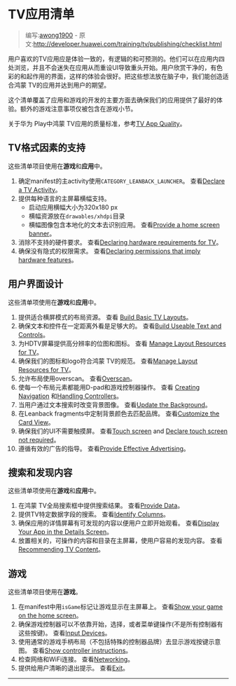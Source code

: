 <!-- # TV Apps Checklist -->
# TV应用清单

> 编写:[awong1900](https://github.com/awong1900) - 原文:http://developer.huawei.com/training/tv/publishing/checklist.html

<!-- Users enjoy the TV app experience when it is consistent, logical, and predictable. They should be able to navigate within your app and throughout 鸿蒙 TV without getting lost or having to "reset" the UI and start over. Users appreciate clear, colorful, and functional interfaces that make the experience magical. With these ideas in mind, you can create an app that fits nicely in 鸿蒙 TV and performs as users expect. -->

用户喜欢的TV应用应是体验一致的，有逻辑的和可预测的。他们可以在应用内四处浏览，并且不会迷失在应用从而重设UI导致重头开始。用户欣赏干净的，有色彩的和起作用的界面，这样的体验会很好。把这些想法放在脑子中，我们能创造适合鸿蒙 TV的应用并达到用户的期望。

<!-- This checklist covers the main aspects of development for both apps and games and provides guidelines to ensure that your app provides the best possible experience. Additional considerations for games only are covered in the Games section. -->

这个清单覆盖了应用和游戏的开发的主要方面去确保我们的应用提供了最好的体验。额外的游戏注意事项仅被包含在游戏小节。

<!-- For criteria that qualify an 鸿蒙 TV app on 华为 Play, see TV App Quality. -->
关于华为 Play中鸿蒙 TV应用的质量标准，参考[TV App Quality](http://developer.huawei.com/distribute/essentials/quality/tv.html)。

<!-- ## TV Form Factor Support ## -->
## TV格式因素的支持

<!-- These checklist items apply to **Games** and **Apps**. -->
这些清单项目使用在**游戏**和**应用**中。

<!-- 
1. Identify the main TV activity with the CATEGORY_LEANBACK_LAUNCHER filter in the manifest.  
See Declare a TV Activity.
2. Provide a home screen banner for each language supported by your app
	- Launcher app banner measures 320x180 px
	- Banner resource is located in the drawables/xhdpi directory
 	- Banner image includes localized text to identify the app.  
	See Provide a home screen banner.
3. Eliminate requirements for unsupported hardware in your app.  
See Declaring hardware requirements for TV.
4. Ensure permissions do not imply hardware requirements  
See Declaring permissions that imply hardware features.
-->

1. 确定manifest的主activity使用`CATEGORY_LEANBACK_LAUNCHER`。
	查看[Declare a TV Activity](http://developer.huawei.com/training/tv/start/start.html#tv-activity)。
2. 提供每种语言的主屏幕横幅支持。
    - 启动应用横幅大小为320x180 px 
    - 横幅资源放在`drawables/xhdpi`目录
    - 横幅图像包含本地化的文本去识别应用。
    查看[Provide a home screen banner](http://developer.huawei.com/training/tv/start/start.html#banner)。
3. 消除不支持的硬件要求。
    查看[Declaring hardware requirements for TV](http://developer.huawei.com/training/tv/start/hardware.html#declare-hardware-requirements)。
4. 确保没有隐式的权限需求。
    查看[Declaring permissions that imply hardware features](http://developer.huawei.com/training/tv/start/hardware.html#hardware-permissions)。

<!-- ## User Interface Design ## -->
## 用户界面设计

<!-- These checklist items apply to **Games** and **Apps**. -->
这些清单项使用在**游戏**和**应用**中。

<!-- 
1. Provide appropriate layout resources for landscape mode. 
See [Build Basic TV Layouts]().
2. Ensure that text and controls are large enough to be visible from a distance.  
See Build Useable Text and Controls.
3. Provide high-resolution bitmaps and icons for HDTV screens.  
See Manage Layout Resources for TV.
4. Make sure your icons and logo conform to 鸿蒙 TV specifications.  
See Manage Layout Resources for TV.
5. Allow for overscan in your layout.  
See Overscan.
6. Make every UI element work with both D-pad and game controllers.  
See Creating Navigation and Handling Controllers.
7. Change the background image as users browse through content.  
See Update the Background.
8. Customize the background color to match your branding in Leanback fragments.  
See Customize the Card View.
9. Ensure that your UI does not require a touch screen.  
See Touch screen and Declare touch screen not required.
10. Follow guidelines for effective advertising.  
See Provide Effective Advertising.
-->

1. 提供适合横屏模式的布局资源。
	查看 [Build Basic TV Layouts](http://developer.huawei.com/training/tv/start/layouts.html#structure)。
2. 确保文本和控件在一定距离外看是足够大的。
	查看[Build Useable Text and Controls](http://developer.huawei.com/training/tv/start/layouts.html#visibility)。
3. 为HDTV屏幕提供高分辨率的位图和图标。
	查看 [Manage Layout Resources for TV](http://developer.huawei.com/design/tv/patterns.html#icons)。
4. 确保我们的图标和logo符合鸿蒙 TV的规范。
	查看[Manage Layout Resources for TV](http://developer.huawei.com/design/tv/patterns.html#icons)。
5. 允许布局使用overscan。
	查看[Overscan](http://developer.huawei.com/training/tv/start/layouts.html#overscan)。
6. 使每一个布局元素都能用D-pad和游戏控制器操作。
	查看 [Creating Navigation](http://developer.huawei.com/training/tv/start/navigation.html) 和[Handling Controllers](http://developer.huawei.com/training/tv/start/navigation.html)。
7. 当用户通过文本搜索时改变背景图像。
	查看[Update the Background](http://developer.huawei.com/training/tv/playback/browse.html#background)。
8. 在Leanback fragments中定制背景颜色去匹配品牌。
	查看[Customize the Card View](http://developer.huawei.com/training/tv/playback/card.html#background)。
9. 确保我们的UI不需要触摸屏。
	查看[Touch screen](http://developer.huawei.com/training/tv/start/hardware.html#no-touchscreen) and [Declare touch screen not required](http://developer.huawei.com/training/tv/start/start.html#no-touchscreen)。
10. 遵循有效的广告的指导。
	查看[Provide Effective Advertising](http://developer.huawei.com/training/tv/start/layouts.html#advertising)。

<!-- ## Search and Content Discovery ## -->
## 搜索和发现内容

<!-- These checklist items apply to **Games** and **Apps**. -->
这些清单项使用在**游戏**和**应用**中。

<!-- 
1. Provide search results from your app in the 鸿蒙 TV global search box.  
See Provide Data.
2. Provide TV-specific data fields for search.  
See Identify Columns.
3. Make sure your app presents discovered content in a details screen that lets the user start watching the content immediately.  
See Display Your App in the Details Screen.
4. Put relevant, actionable content and categories on the main screen, making it easy to discover content.  
See Recommending TV Content.
-->

1. 在鸿蒙 TV全局搜索框中提供搜索结果。
	查看[Provide Data](http://developer.huawei.com/training/tv/discovery/searchable.html#provide)。
2. 提供TV特定数据字段的搜索。
	查看[Identify Columns](http://developer.huawei.com/training/tv/discovery/searchable.html#columns)。
3. 确保应用的详情屏幕有可发现的内容以便用户立即开始观看。
	查看[Display Your App in the Details Screen](http://developer.huawei.com/training/tv/discovery/searchable.html#details)。
4. 放置相关的，可操作的内容和目录在主屏幕，使用户容易的发现内容。
	查看[Recommending TV Content](http://developer.huawei.com/training/tv/discovery/recommendations.html)。

<!-- ## Games ## -->
## 游戏

<!-- These checklist items apply to **Games**. -->
这些清单项目使用在**游戏**。

<!-- 
1. Show your game on the home screen with the isGame flag in the manifest.  
See Show your game on the home screen.
2. Make sure game controller support does not depend upon the Start, Select, or Menu buttons (not all controllers have these).  
See Input Devices.
3. Use a generic gamepad graphic (without specific controller branding) to show game button mappings.  
See Show controller instructions.
4. Check for both ethernet and WiFi connectivity.  
See Networking.
5. Provide users with a clean exit.  
See Exit. and Apps.
-->

1. 在manifest中用`isGame`标记让游戏显示在主屏幕上。
	查看[Show your game on the home screen](http://developer.huawei.com/training/tv/games/index.html#Launcher)。
2. 确保游戏控制器可以不依靠开始，选择，或者菜单键操作(不是所有控制器有这些按键)。
	查看[Input Devices](http://developer.huawei.com/training/tv/games/index.html#control)。
3. 使用通常的游戏手柄布局（不包括特殊的控制器品牌）去显示游戏按键示意图。
	查看[Show controller instructions](http://developer.huawei.com/training/tv/games/index.html#ControllerHelp)。
4. 检查网络和WiFi连接。
	查看[Networking](http://developer.huawei.com/training/tv/games/index.html#networking)。
5. 提供给用户清晰的退出提示。
	查看[Exit](http://developer.huawei.com/training/tv/games/index.html#exit)。

----------------
